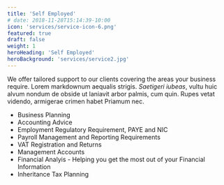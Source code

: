 ```yaml
---
title: 'Self Employed'
# date: 2018-11-28T15:14:39-10:00
icon: 'services/service-icon-6.png'
featured: true
draft: false
weight: 1
heroHeading: 'Self Employed'
heroBackground: 'services/service2.jpg'
---
```


We offer tailored support to our clients covering the areas your business require.
Lorem markdownum aequalis strigis. _Saetigeri iubeas_, vultu huic alvum nondum
de obside ut laniavit arbor palmis, cum quin. Rupes vetat videndo, armigerae
crimen habet Priamum nec.


- Business Planning
- Accounting Advice
- Employment Regulatory Requirement, PAYE and NIC
- Payroll Management and Reporting Requirements
- VAT Registration and Returns
- Management Accounts
- Financial Analyis - Helping you get the most out of your Financial Information
- Inheritance Tax Planning
